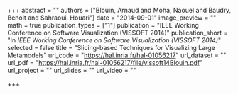 +++
abstract = ""
authors = ["Blouin, Arnaud and Moha, Naouel and Baudry, Benoit and Sahraoui, Houari"]
date = "2014-09-01"
image_preview = ""
math = true
publication_types = ["1"]
publication = "IEEE Working Conference on Software Visualization (VISSOFT 2014)"
publication_short = "In *IEEE Working Conference on Software Visualization (VISSOFT 2014)*"
selected = false
title = "Slicing-based Techniques for Visualizing Large Metamodels"
url_code = "https://hal.inria.fr/hal-01056217"
url_dataset = ""
url_pdf = "https://hal.inria.fr/hal-01056217/file/vissoft14Blouin.pdf"
url_project = ""
url_slides = ""
url_video = ""

+++

